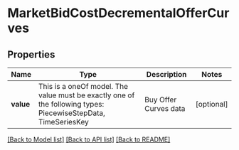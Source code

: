 # MarketBidCostDecrementalOfferCurves

## Properties

Name | Type | Description | Notes
------------ | ------------- | ------------- | -------------
**value** | This is a oneOf model. The value must be exactly one of the following types: PiecewiseStepData, TimeSeriesKey | Buy Offer Curves data | [optional]

[[Back to Model list]](../README.md#models) [[Back to API list]](../README.md#api-endpoints) [[Back to README]](../README.md)
